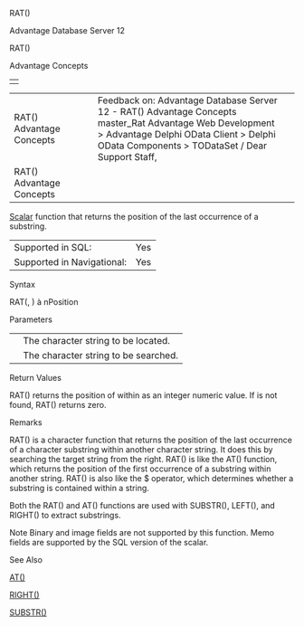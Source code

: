 RAT()




Advantage Database Server 12  

RAT()

Advantage Concepts

|  |
| --- |
|  |

|  |  |  |  |  |
| --- | --- | --- | --- | --- |
| RAT()  Advantage Concepts |  |  | Feedback on: Advantage Database Server 12 - RAT() Advantage Concepts master\_Rat Advantage Web Development > Advantage Delphi OData Client > Delphi OData Components > TODataSet / Dear Support Staff, |  |
| RAT()  Advantage Concepts |  |  |  |  |

[Scalar](master_supported_scalar_functions.htm) function that returns the position of the last occurrence of a substring.

|  |  |
| --- | --- |
| Supported in SQL: | Yes |
| Supported in Navigational: | Yes |

Syntax

RAT(<cSearch>, <cTarget>) à nPosition

Parameters

|  |  |
| --- | --- |
| <cSearch> | The character string to be located. |
| <cTarget> | The character string to be searched. |

Return Values

RAT() returns the position of <cSearch> within <cTarget> as an integer numeric value. If <cSearch> is not found, RAT() returns zero.

Remarks

RAT() is a character function that returns the position of the last occurrence of a character substring within another character string. It does this by searching the target string from the right. RAT() is like the AT() function, which returns the position of the first occurrence of a substring within another string. RAT() is also like the $ operator, which determines whether a substring is contained within a string.

Both the RAT() and AT() functions are used with SUBSTR(), LEFT(), and RIGHT() to extract substrings.

Note Binary and image fields are not supported by this function. Memo fields are supported by the SQL version of the scalar.

See Also

[AT()](master_at.htm)

[RIGHT()](master_right.htm)

[SUBSTR()](master_substr.htm)